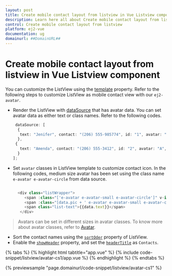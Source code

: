 ```yaml
---
layout: post
title: Create mobile contact layout from listview in Vue Listview component | Syncfusion
description: Learn here all about Create mobile contact layout from listview in Syncfusion Vue Listview component of Syncfusion Essential JS 2 and more.
control: Create mobile contact layout from listview 
platform: ej2-vue
documentation: ug
domainurl: ##DomainURL##
---
```


# Create mobile contact layout from listview in Vue Listview component

You can customize the ListView using the [template](https://ej2.syncfusion.com/vue/documentation/api/list-view/#template) property. Refer to the following steps to customize ListView as mobile contact view with our `ej2-avatar`.

* Render the ListView with [dataSource](https://ej2.syncfusion.com/vue/documentation/api/list-view/#datasource) that has avatar data. You can set avatar data as either text or class names. Refer to the following codes.

  ```ts
   dataSource: [
    {
     text: "Jenifer", contact: "(206) 555-985774", id: "1", avatar: "", pic: "pic01"
    },
   {
     text: "Amenda", contact: "(206) 555-3412", id: "2", avatar: "A", pic: ""
    }
  ];

  ```

* Set `avatar` classes in ListView template to customize contact icon. In the following codes, medium size avatar has been set using the class name `e-avatar e-avatar-circle` from data source.

   ```ts

     <div class="listWrapper">
        <span :class="['e-avatar e-avatar-small e-avatar-circle']" v-if="data.avatar !== ''">{{data.avatar}}</span>
        <span :class="[data.pic + ' e-avatar e-avatar-small e-avatar-circle']" v-if="data.pic !== '' "> </span>
        <span class="list-text">{{data.text}}</span>
      </div>
   ```

> Avatars can be set in different sizes in avatar classes. To know more about avatar classes, refer to [Avatar](https://ej2.syncfusion.com/vue/demos/#/material/avatar/default.html).

* Sort the contact names using the [`sortOder`](https://ej2.syncfusion.com/vue/documentation/api/list-view/#sortorder) property of ListView.
* Enable the [`showHeader`](https://ej2.syncfusion.com/vue/documentation/api/list-view/#showheader) property, and set the [`headerTitle`](https://ej2.syncfusion.com/vue/documentation/api/list-view/#headertitle) as `Contacts`.

{% tabs %}
{% highlight html tabtitle="app.vue" %}
{% include code-snippet/listview/avatar-cs1/app.vue %}
{% endhighlight %}
{% endtabs %}
        
{% previewsample "page.domainurl/code-snippet/listview/avatar-cs1" %}
